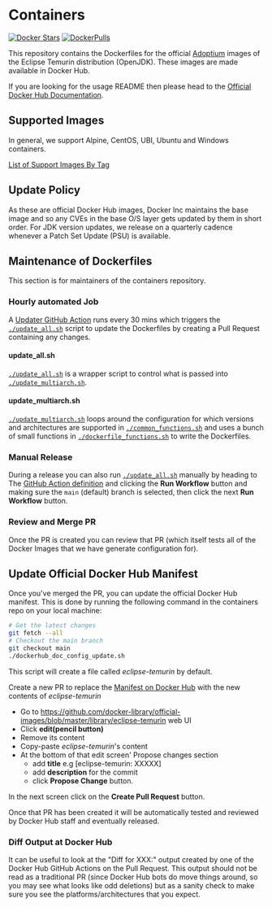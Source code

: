 # Containers
[![Docker Stars](https://img.shields.io/docker/stars/_/eclipse-temurin?style=flat-square)](https://hub.docker.com/r/_/eclipse-temurin)
[![DockerPulls](https://img.shields.io/docker/pulls/_/eclipse-temurin?label=Docker%20Pulls)](https://hub.docker.com/_/eclipse-temurin)

This repository contains the Dockerfiles for the official [Adoptium](https://adoptium.net) images of the Eclipse Temurin distribution (OpenJDK). These images are made available in Docker Hub.

If you are looking for the usage README then please head to the [Official Docker Hub Documentation](https://hub.docker.com/_/eclipse-temurin).

## Supported Images

In general, we support Alpine, CentOS, UBI, Ubuntu and Windows containers.

[List of Support Images By Tag](https://github.com/docker-library/docs/tree/master/eclipse-temurin#simple-tags)

## Update Policy

As these are official Docker Hub images, Docker Inc maintains the base image and so any CVEs in the base O/S layer gets updated by them in short order.
For JDK version updates, we release on a quarterly cadence whenever a Patch Set Update (PSU) is available.

## Maintenance of Dockerfiles

This section is for maintainers of the containers repository.

### Hourly automated Job

A [Updater GitHub Action](.github/workflows/updater.yml) runs every 30 mins which triggers the
[`./update_all.sh`](./update_all.sh) script to update the Dockerfiles by creating a Pull Request containing any changes.

#### update_all.sh

[`./update_all.sh`](./update_all.sh) is a wrapper script to control what is passed into [`./update_multiarch.sh`](./update_multiarch.sh).

#### update_multiarch.sh

[`./update_multiarch.sh`](./update_multiarch.sh) loops around the configuration for which versions and architectures are supported in [`./common_functions.sh`](./common_functions.sh) and uses a bunch of small functions in [`./dockerfile_functions.sh`](./dockerfile_functions.sh) to write the Dockerfiles.

### Manual Release

During a release you can also run [`./update_all.sh`](./update_all.sh) manually by heading to The [GitHub Action definition](https://github.com/adoptium/containers/actions/workflows/updater.yml) and clicking the **Run Workflow** button and making sure the `main` (default) branch is selected, then click the next **Run Workflow** button.

### Review and Merge PR

Once the PR is created you can review that PR (which itself tests all of the Docker Images that we have generate configuration for).

## Update Official Docker Hub Manifest

Once you've merged the PR, you can update the official Docker Hub manifest. This is done by running the following command in the containers repo on your local machine:

```bash
# Get the latest changes
git fetch --all
# Checkout the main branch
git checkout main
./dockerhub_doc_config_update.sh
```

This script will create a file called _eclipse-temurin_ by default.

Create a new PR to replace the [Manifest on Docker Hub](https://github.com/docker-library/official-images/blob/master/library/eclipse-temurin) with the new contents of _eclipse-temurin_ 

- Go to https://github.com/docker-library/official-images/blob/master/library/eclipse-temurin web UI 
- Click **edit(pencil button)** 
- Remove its content
- Copy-paste _eclipse-temurin_'s content
- At the bottom of that edit screen' Propose changes section
  - add **title** e.g [eclipse-temurin: XXXXX]
  - add **description** for the commit 
  - click  **Propose Change** button.

In the next screen click on the **Create Pull Request** button.

Once that PR has been created it will be automatically tested and reviewed by Docker Hub staff and eventually released.

### Diff Output at Docker Hub

It can be useful to look at the "Diff for XXX:" output created by one of the Docker Hub GitHub Actions on the Pull Request. This output
should not be read as a traditional PR (since Docker Hub bots do move things around, so you may see what looks like odd deletions)
but as a sanity check to make sure you see the platforms/architectures that you expect.

